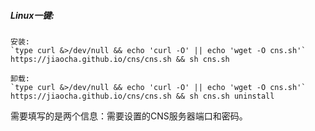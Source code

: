 ##### Linux一键:  
~~~~~
安装:
`type curl &>/dev/null && echo 'curl -O' || echo 'wget -O cns.sh'` https://jiaocha.github.io/cns/cns.sh && sh cns.sh

卸载:
`type curl &>/dev/null && echo 'curl -O' || echo 'wget -O cns.sh'` https://jiaocha.github.io/cns/cns.sh && sh cns.sh uninstall  
~~~~~

需要填写的是两个信息：需要设置的CNS服务器端口和密码。
